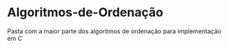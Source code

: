# Algoritmos-de-Ordenação
Pasta com a maior parte dos algoritmos de ordenação para implementação em C
